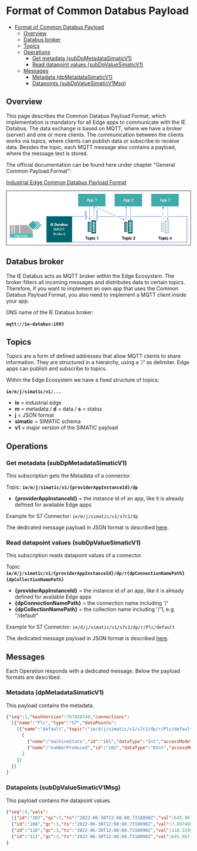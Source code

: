 # Format of Common Databus Payload

- [Format of Common Databus Payload](#format-of-common-databus-payload)
  - [Overview](#overview)
  - [Databus broker](#databus-broker)
  - [Topics](#topics)
  - [Operations](#operations)
    - [Get metadata (subDpMetadataSimaticV1)](#get-metadata-subDpMetadataSimaticV1)
    - [Read datapoint values (subDpValueSimaticV1)](#read-datapoint-values-subDpValueSimaticV1)
  - [Messages](#messages)
    - [Metadata (dpMetadataSimaticV1)](#metadata-dpMetadataSimaticV1)
    - [Datapoints (subDpValueSimaticV1Msg)](#datapoints-subDpValueSimaticV1Msg)
  
## Overview

This page describes the Common Databus Payload Format, which implementation is mandatory for all Edge apps to communicate with the IE Databus. The data exchange is based on MQTT, where we have a broker (server) and one or more clients. The communication between the clients works via topics, where clients can publish data or subscribe to receive data. Besides the topic, each MQTT message also contains a payload, where the message text is stored.

The official documentation can be found here under chapter "General Common Payload Format":

[Industrial Edge Common Databus Payload Format](https://industrial-edge.io/developer/systemapps/data-processing/databus/reference/index.html)

![mqtt](/docs/graphics/mqtt.png)

## Databus broker

The IE Databus acts as MQTT broker within the Edge Ecosystem. The broker filters all incoming messages and distributes data to certain topics. Therefore, if you want to implement an own app that uses the Common Databus Payload Format, you also need to implement a MQTT client inside your app.

DNS name of the IE Databus broker:

**`mqtt://ie-databus:1883`**

## Topics

Topics are a form of defined addresses that allow MQTT clients to share information. They are structured in a hierarchy, using a *'/'* as delimiter. Edge apps can publish and subscribe to topics.

Within the Edge Ecosystem we have a fixed structure of topics:

**`ie/m/j/simatic/v1/...`**

- **ie**      = industrial edge
- **m**       = metadata / **d** = data / **s** = status
- **j**       = JSON format
- **simatic** = SIMATIC schema
- **v1**      = major version of the SIMATIC payload

## Operations

### Get metadata (subDpMetadataSimaticV1)

This subscription gets the Metadata of a connector.

Topic: **`ie/m/j/simatic/v1/{providerAppInstanceId}/dp`**

- **{providerAppInstanceId}**      = the instance id of an app, like it is already defined for available Edge apps

Example for S7 Connector: `ie/m/j/simatic/v1/s7c1/dp`

The dedicated message payload in JSON format is described [here](#metadata-dpmetadatasimaticv1).

### Read datapoint values (subDpValueSimaticV1)

This subscription reads datapoint values of a connector.

Topic: **`ie/d/j/simatic/v1/{providerAppInstanceId}/dp/r{dpConnectionNamePath}{dpCollectionNamePath}`**

- **{providerAppInstanceId}**      = the instance id of an app, like it is already defined for available Edge apps
- **{dpConnectionNamePath}**      = the connection name including '/'
- **{dpCollectionNamePath}**      = the collection name including '/'1, e.g. "/default"

Example for S7 Connector: `ie/d/j/simatic/v1/s7c1/dp/r/Plc/default`

The dedicated message payload in JSON format is described [here](#datapoints-subdpvaluesimaticv1msg).

## Messages

Each Operation responds with a dedicated message. Below the payload formats are described.

### Metadata (dpMetadataSimaticV1)

This payload contains the metadata.

```json
{"seq":1,"hashVersion":767858540,"connections":
  [{"name":"Plc","type":"S7","dataPoints":
    [{"name":"default","topic":"ie/d/j/simatic/v1/s7c1/dp/r/Plc/default","publishType":"bulk","dataPointDefinitions":
      [
        {"name":"machineState","id":"101","dataType":"Int","accessMode":"rw","acquisitionCycleInMs":500,"acquisitionMode":"CyclicContinuous"},
        {"name":"numberProduced","id":"102","dataType":"DInt","accessMode":"rw","acquisitionCycleInMs":500,"acquisitionMode":"CyclicContinuous"}
      ]
    }]
  }]
}
```

### Datapoints (subDpValueSimaticV1Msg)

This payload contains the datapoint values.

```json
{"seq":4,"vals":
  [{"id":"107","qc":3,"ts":"2022-06-30T12:08:00.7318090Z","val":645.9671020507812},
  {"id":"108","qc":3,"ts":"2022-06-30T12:08:00.7318090Z","val":7.897408962249756},
  {"id":"110","qc":3,"ts":"2022-06-30T12:08:00.7318090Z","val":116.52999877929688},
  {"id":"111","qc":3,"ts":"2022-06-30T12:08:00.7318090Z","val":645.9671020507812}]
}
```
